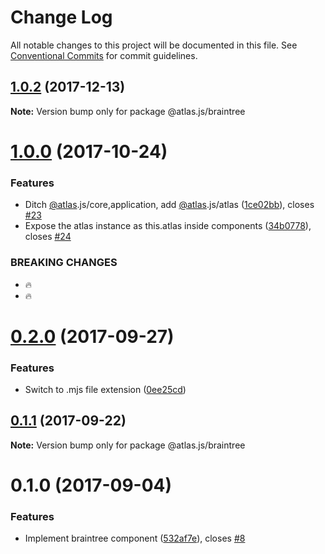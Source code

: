 # Change Log

All notable changes to this project will be documented in this file.
See [Conventional Commits](https://conventionalcommits.org) for commit guidelines.

<a name="1.0.2"></a>
## [1.0.2](https://github.com/strvcom/atlas.js/compare/@atlas.js/braintree@1.0.1...@atlas.js/braintree@1.0.2) (2017-12-13)




**Note:** Version bump only for package @atlas.js/braintree

<a name="1.0.0"></a>
# [1.0.0](https://github.com/strvcom/atlas.js/compare/@atlas.js/braintree@0.2.0...@atlas.js/braintree@1.0.0) (2017-10-24)


### Features

* Ditch [@atlas](https://github.com/atlas).js/core,application, add [@atlas](https://github.com/atlas).js/atlas ([1ce02bb](https://github.com/strvcom/atlas.js/commit/1ce02bb)), closes [#23](https://github.com/strvcom/atlas.js/issues/23)
* Expose the atlas instance as this.atlas inside components ([34b0778](https://github.com/strvcom/atlas.js/commit/34b0778)), closes [#24](https://github.com/strvcom/atlas.js/issues/24)


### BREAKING CHANGES

* 🔥
* 🔥




<a name="0.2.0"></a>
# [0.2.0](https://github.com/strvcom/atlas.js/compare/@atlas.js/braintree@0.1.1...@atlas.js/braintree@0.2.0) (2017-09-27)


### Features

* Switch to .mjs file extension ([0ee25cd](https://github.com/strvcom/atlas.js/commit/0ee25cd))




<a name="0.1.1"></a>
## [0.1.1](https://github.com/strvcom/atlas.js/compare/@atlas.js/braintree@0.1.0...@atlas.js/braintree@0.1.1) (2017-09-22)




**Note:** Version bump only for package @atlas.js/braintree

<a name="0.1.0"></a>
# 0.1.0 (2017-09-04)


### Features

* Implement braintree component ([532af7e](https://github.com/strvcom/atlas.js/commit/532af7e)), closes [#8](https://github.com/strvcom/atlas.js/issues/8)
